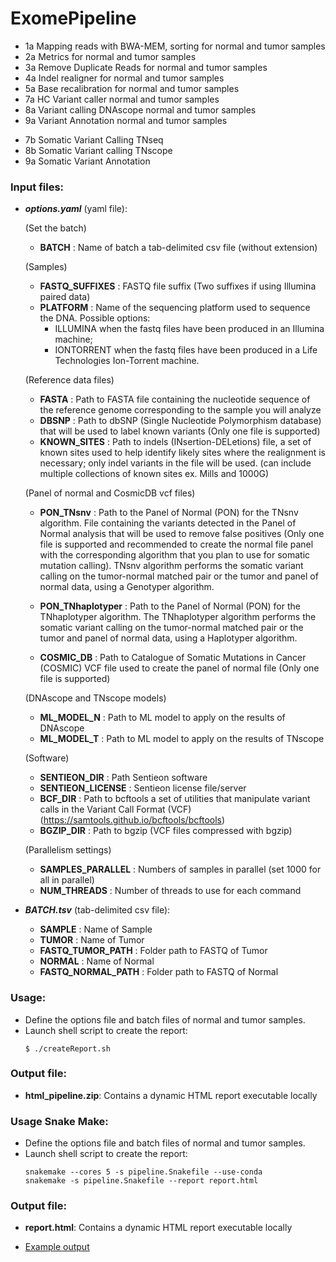 # ExomePipeline

- 1a Mapping reads with BWA-MEM, sorting for normal and tumor samples
- 2a Metrics for normal and tumor samples
- 3a Remove Duplicate Reads for normal and tumor samples
- 4a Indel realigner for normal and tumor samples
- 5a Base recalibration for normal and tumor samples
- 7a HC Variant caller normal and tumor samples
- 8a Variant calling DNAscope normal and tumor samples
- 9a Variant Annotation normal and tumor samples
<!-- -->
- 7b Somatic Variant Calling TNseq
- 8b Somatic Variant calling TNscope
- 9a Somatic Variant Annotation

### Input files:
- ***options.yaml*** (yaml file): 

    (Set the batch)
	- **BATCH** : Name of batch a tab-delimited csv file (without extension)

    (Samples)
    - **FASTQ_SUFFIXES** : FASTQ file suffix (Two suffixes if using Illumina paired data)
	- **PLATFORM** : Name of the sequencing platform used to sequence the DNA. Possible options:
        - ILLUMINA when the fastq files have been produced in an Illumina machine;
        - IONTORRENT when the fastq files have been produced in a Life Technologies Ion-Torrent machine.

    (Reference data files)
	- **FASTA** : Path to FASTA file containing the nucleotide sequence of the reference genome corresponding to the sample you will analyze  
	- **DBSNP** : Path to dbSNP (Single Nucleotide Polymorphism database) that will be used to label known variants (Only one file is supported)
    - **KNOWN_SITES** : Path to indels (INsertion-DELetions) file, a set of known sites used to help identify likely sites where the realignment is necessary; only indel variants in the file will be used.  (can include multiple collections of known sites ex. Mills and 1000G)

    (Panel of normal and CosmicDB vcf files)
	- **PON_TNsnv** : Path to the Panel of Normal (PON) for the TNsnv algorithm. File containing the variants detected in the Panel of Normal analysis that will be used to remove false positives (Only one file is supported and recommended to create the normal file panel with the corresponding algorithm that you plan to use for somatic mutation calling). TNsnv algorithm performs the somatic variant calling on the tumor-normal matched pair or the tumor and panel of normal data, using a Genotyper algorithm.
	- **PON_TNhaplotyper** : Path to the Panel of Normal (PON) for the TNhaplotyper algorithm. The TNhaplotyper algorithm performs the somatic variant calling on the tumor-normal matched pair or the tumor and panel of normal data, using a Haplotyper algorithm.
    
	- **COSMIC_DB** : Path to Catalogue of Somatic Mutations in Cancer (COSMIC) VCF file used to create the panel of normal file (Only one file is supported)  

    (DNAscope and TNscope models)
	- **ML_MODEL_N** : Path to ML model to apply on the results of DNAscope
	- **ML_MODEL_T** : Path to ML model to apply on the results of TNscope 

    (Software)
	- **SENTIEON_DIR** : Path Sentieon software 
	- **SENTIEON_LICENSE** : Sentieon license file/server
	- **BCF_DIR** : Path to bcftools a set of utilities that manipulate variant calls in the Variant Call Format (VCF) (https://samtools.github.io/bcftools/bcftools)
	- **BGZIP_DIR** : Path to bgzip (VCF files compressed with bgzip)

    (Parallelism settings)
	- **SAMPLES_PARALLEL** : Numbers of samples in parallel (set 1000 for all in parallel)
	- **NUM_THREADS** : Number of threads to use for each command
 
- ***BATCH.tsv*** (tab-delimited csv file): 
	- **SAMPLE** : Name of Sample
	- **TUMOR** : Name of Tumor
	- **FASTQ_TUMOR_PATH** : Folder path to FASTQ of Tumor
	- **NORMAL** : Name of Normal
	- **FASTQ_NORMAL_PATH** : Folder path to FASTQ of Normal

### Usage:
- Define the options file and batch files of normal and tumor samples.
- Launch shell script to create the report:  
    ````shell 
    $ ./createReport.sh

### Output file:
- **html_pipeline.zip**: Contains a dynamic HTML report executable locally

### Usage Snake Make:
- Define the options file and batch files of normal and tumor samples.
- Launch shell script to create the report:  
    ````shell 
    snakemake --cores 5 -s pipeline.Snakefile --use-conda 
	snakemake -s pipeline.Snakefile --report report.html

### Output file:
- **report.html**: Contains a dynamic HTML report executable locally

- [Example output](http://htmlpreview.github.io/?https://github.com/AntonioDeFalco/SnakeExomePipeline/blob/main/ABT414_Flank/example.html)
